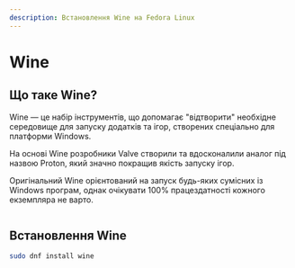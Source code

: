 ```yaml
---
description: Встановлення Wine на Fedora Linux
---
```


# Wine

## **Що таке Wine?**

Wine — це набір інструментів, що допомагає "відтворити" необхідне середовище для запуску додатків та ігор, створених спеціально для платформи Windows.

На основі Wine розробники Valve створили та вдосконалили аналог під назвою Proton, який значно покращив якість запуску ігор.

Оригінальний Wine орієнтований на запуск будь-яких сумісних із Windows програм, однак очікувати 100% працездатності кожного екземпляра не варто.

<figure><img src="../../../.gitbook/assets/image (76).png" alt=""><figcaption></figcaption></figure>

## Встановлення Wine

```bash
sudo dnf install wine
```
